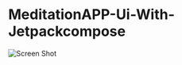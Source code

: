 # MeditationAPP-Ui-With-Jetpackcompose
![Screen Shot](https://github.com/Dev-Pasaka/MeditationAPP-Ui-With-Jetpackcompose/issues/1#issue-1673246608)
